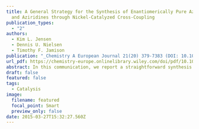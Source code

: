 ```yaml
---
title: A General Strategy for the Synthesis of Enantiomerically Pure Azetidines
  and Aziridines through Nickel-Catalyzed Cross-Coupling
publication_types:
  - "2"
authors:
  - Kim L. Jensen
  - Dennis U. Nielsen
  - Timothy F. Jamison
publication: "_Chemistry A European Journal 21(20) 379-7383 (DOI: 10.1002/chem.201500886)_"
url_pdf: https://chemistry-europe.onlinelibrary.wiley.com/doi/pdf/10.1002/chem.201500886
abstract: In this communication, we report a straightforward synthesis of enantiomerically pure 2-alkyl azetidines The protocol is based on a highly regioselective nickel-catalyzed cross-coupling of aliphatic organozinc reagents with an aziridine that features a tethered thiophenyl group. Activation by methylation transforms the sulfide into an excellent leaving group and triggers the formation of the 2-substituted azetidine core structure by cyclization. In addition, we have expanded this concept to the synthesis of enantiomerically pure, terminal alkyl aziridines. Coupling of a TMS-protected aziridine alcohol, followed by acidic work-up to remove the silyl group, provides 1,2-amino alcohol products that are readily cyclized to aziridines. Both of these sequences display excellent functional group tolerance and deliver the desired azetidine and aziridine products in good to excellent yields
draft: false
featured: false
tags:
  - Catalysis
image:
  filename: featured
  focal_point: Smart
  preview_only: false
date: 2015-03-27T15:32:27.560Z
---
```

